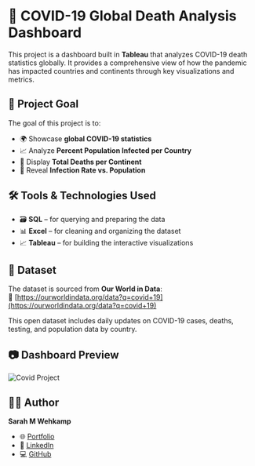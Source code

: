 # 🦠 COVID-19 Global Death Analysis Dashboard

This project is a dashboard built in **Tableau** that analyzes COVID-19 death statistics globally. It provides a comprehensive view of how the pandemic has impacted countries and continents through key visualizations and metrics.

## 📌 Project Goal

The goal of this project is to:

- 🌍 Showcase **global COVID-19 statistics**
- 📈 Analyze **Percent Population Infected per Country**
- 🧮 Display **Total Deaths per Continent**
- 👥 Reveal **Infection Rate vs. Population**

## 🛠 Tools & Technologies Used

- 🗃️ **SQL** – for querying and preparing the data  
- 📊 **Excel** – for cleaning and organizing the dataset  
- 📈 **Tableau** – for building the interactive visualizations

## 📁 Dataset

The dataset is sourced from **Our World in Data**:  
🔗 [https://ourworldindata.org/data?q=covid+19](https://ourworldindata.org/data?q=covid+19)

This open dataset includes daily updates on COVID-19 cases, deaths, testing, and population data by country.

## 📷 Dashboard Preview

![Covid Project](https://public.tableau.com/views/CovidDeathsProject_17488914957740/Dashboard?:language=en-GB&:sid=&:redirect=auth&:display_count=n&:origin=viz_share_link)

## 👩‍💻 Author

**Sarah M Wehkamp**

- 🌐 [Portfolio](https://lnw26.myportfolio.com)
- 💼 [LinkedIn](https://www.linkedin.com/in/sarah-wehkamp)
- 💻 [GitHub](https://github.com/sarahwehkamp)
